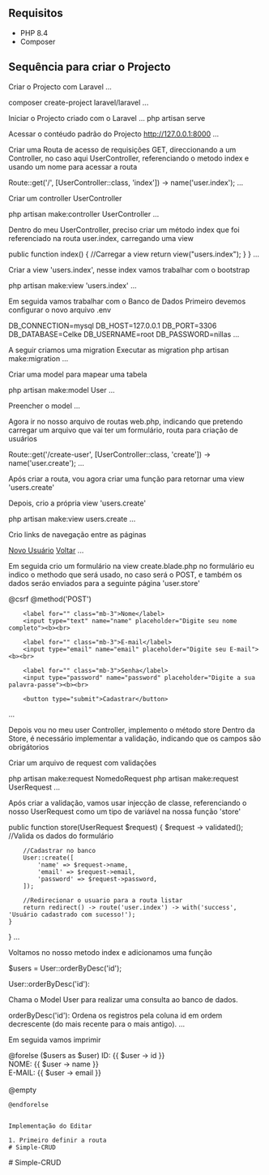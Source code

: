 ## Requisitos

* PHP 8.4
* Composer

## Sequência para criar o Projecto
Criar o Projecto com Laravel
...

composer create-project laravel/laravel
...

Iniciar o Projecto criado com  o Laravel
...
php artisan serve

Acessar o contéudo padrão do Projecto
http://127.0.0.1:8000
...

Criar uma Routa de acesso de requisições GET, direccionando a um Controller, no caso aqui UserController, referenciando o metodo index e usando um nome para acessar a routa

Route::get('/', [UserController::class, 'index']) -> name('user.index');
...


Criar um controller UserController

php artisan make:controller UserController
...


Dentro do meu UserController, preciso criar um método index que foi referenciado na routa user.index, carregando uma view

public function index() {
        //Carregar a view
        return view("users.index");
    }
}
...


Criar a view 'users.index', nesse index vamos trabalhar com o bootstrap

php artisan make:view 'users.index'
...


Em seguida vamos trabalhar com o Banco de Dados
Primeiro devemos configurar o novo arquivo .env

DB_CONNECTION=mysql
DB_HOST=127.0.0.1
DB_PORT=3306
DB_DATABASE=Celke
DB_USERNAME=root
DB_PASSWORD=nillas
...


A seguir criamos uma migration
Executar as migration
php artisan make:migration
...


Criar uma model para mapear uma tabela

php artisan make:model User
...

Preencher o model
...


Agora ir no nosso arquivo de routas web.php, indicando que pretendo carregar um arquivo que vai ter um formulário, routa para criação de usuários

Route::get('/create-user', [UserController::class, 'create']) -> name('user.create');
...


Após criar a routa, vou agora criar uma função para retornar uma view 'users.create'

Depois, crio a própria view 'users.create'

php artisan make:view users.create
...

Crio links de navegação entre as páginas

<a href="{{ route('user.create') }}">Novo Usuário</a>
<a href="{{ route('user.index') }}">Voltar</a>
...


Em seguida crio um formulário na view create.blade.php
no formulário eu indico o methodo que será usado, no caso será o POST, e também os dados seráo enviados para a seguinte página 'user.store'


<form action="{{ route('user.store')}}" method="POST">
        @csrf <!-- token de segurança -->
        @method('POST')

        <label for="" class="mb-3">Nome</label>
        <input type="text" name="name" placeholder="Digite seu nome completo"><b><br>

        <label for="" class="mb-3">E-mail</label>
        <input type="email" name="email" placeholder="Digite seu E-mail"><b><br>

        <label for="" class="mb-3">Senha</label>
        <input type="password" name="password" placeholder="Digite a sua palavra-passe"><b><br>

        <button type="submit">Cadastrar</button>
</form>
...


Depois vou no meu user Controller, implemento o método store
Dentro da Store, é necessário implementar a validação, indicando que os campos são obrigátorios

Criar um arquivo de request com validações

php artisan make:request NomedoRequest
php artisan make:request UserRequest
...

Após criar a validação, vamos usar injecção de classe, referenciando o nosso UserRequest como um tipo de variável na nossa função 'store'

public function store(UserRequest $request) {
        $request -> validated(); //Valida os dados do formulário

        //Cadastrar no banco
        User::create([
            'name' => $request->name,
            'email' => $request->email,
            'password' => $request->password,
        ]);

        //Redirecionar o usuario para a routa listar
        return redirect() -> route('user.index') -> with('success', 'Usuário cadastrado com sucesso!');
    }
}
...


Voltamos no nosso metodo index e adicionamos uma função

$users = User::orderByDesc('id');

User::orderByDesc('id'):

Chama o Model User para realizar uma consulta ao banco de dados.

orderByDesc('id'): Ordena os registros pela coluna id em ordem decrescente (do mais recente para o mais antigo).
...

Em seguida vamos imprimir 

@forelse ($users as $user) <!-- -->
        ID: {{ $user -> id }} <br>
        NOME: {{ $user -> name }} <br>
        E-MAIL: {{ $user -> email }} <br>
        <br>
    @empty
        
    @endforelse


    Implementação do Editar

    1. Primeiro definir a routa
    #   S i m p l e - C R U D  
 #   S i m p l e - C R U D  
 